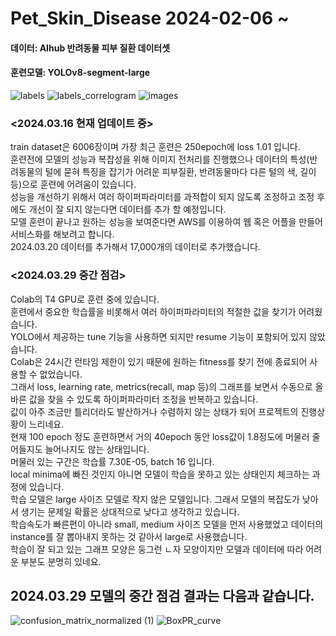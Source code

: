 # Pet_Skin_Disease 2024-02-06 ~

#### 데이터: AIhub 반려동물 피부 질환 데이터셋  
#### 훈련모델: YOLOv8-segment-large  

![labels](https://github.com/bovo1/Pet_Skin_Disease/assets/110110403/dde859f5-852c-4249-b621-a6f0c0089299)
![labels_correlogram](https://github.com/bovo1/Pet_Skin_Disease/assets/110110403/ec6be181-ce66-4496-9865-39e7a751f84c)
![images](https://github.com/bovo1/Pet_Skin_Disease/assets/110110403/4ba90f8c-1772-45fa-87ee-501203b8453c)



### <2024.03.16 현재 업데이트 중>  

train dataset은 6006장이며 가장 최근 훈련은 250epoch에 loss 1.01 입니다.  
훈련전에 모델의 성능과 복잡성을 위해 이미지 전처리를 진행했으나 데이터의 특성(반려동물의 털에 묻혀 특징을 잡기가 어려운 피부질환, 반려동물마다 다른 털의 색, 길이 등)으로 훈련에 어려움이 있습니다.  
성능을 개선하기 위해서 여러 하이퍼파라미터를 과적합이 되지 않도록 조정하고 조정 후에도 개선이 잘 되지 않는다면 데이터를 추가 할 예정입니다.  
모델 훈련이 끝나고 원하는 성능을 보여준다면 AWS를 이용하여 웹 혹은 어플을 만들어 서비스화를 해보려고 합니다.  
2024.03.20 데이터를 추가해서 17,000개의 데이터로 추가했습니다.  

### <2024.03.29 중간 점검>  

Colab의 T4 GPU로 훈련 중에 있습니다.  
훈련에서 중요한 학습률을 비롯해서 여러 하이퍼파라미터의 적절한 값을 찾기가 어려웠습니다.  
YOLO에서 제공하는 tune 기능을 사용하면 되지만 resume 기능이 포함되어 있지 않았습니다.  
Colab은 24시간 런타임 제한이 있기 때문에 원하는 fitness를 찾기 전에 종료되어 사용할 수 없었습니다.  
그래서 loss, learning rate, metrics(recall, map 등)의 그래프를 보면서 수동으로 올바른 값을 찾을 수 있도록 하이퍼파라미터 조정을 반복하고 있습니다.  
값이 아주 조금만 틀리더라도 발산하거나 수렴하지 않는 상태가 되어 프로젝트의 진행상황이 느리네요.  
현재 100 epoch 정도 훈련하면서 거의 40epoch 동안 loss값이 1.8정도에 머물러 줄어들지도 늘어나지도 않는 상태입니다.  
머물러 있는 구간은 학습률 7.30E-05, batch 16 입니다.  
local minima에 빠진 것인지 아니면 모델이 학습을 못하고 있는 상태인지 체크하는 과정에 있습니다.  
학습 모델은 large 사이즈 모델로 작지 않은 모델입니다. 그래서 모델의 복잡도가 낮아서 생기는 문제일 확률은 상대적으로 낮다고 생각하고 있습니다.  
학습속도가 빠른편이 아니라 small, medium 사이즈 모델을 먼저 사용했었고 데이터의 instance를 잘 뽑아내지 못하는 것 같아서 large로 사용했습니다.  
학습이 잘 되고 있는 그래프 모양은 둥그런 ㄴ자 모양이지만 모델과 데이터에 따라 어려운 부분도 분명히 있네요.  

## 2024.03.29 모델의 중간 점검 결과는 다음과 같습니다.  
![confusion_matrix_normalized (1)](https://github.com/bovo1/Pet_Skin_Disease/assets/110110403/d4a43dff-7d49-4b6b-8e94-cc913b825bc2)
![BoxPR_curve](https://github.com/bovo1/Pet_Skin_Disease/assets/110110403/2df2af85-fa24-4171-a09b-4d4d8a41d9df)

